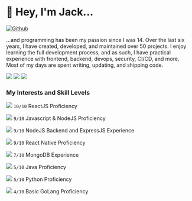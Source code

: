 
# 👋 Hey, I'm Jack...

[![Github](https://img.shields.io/github/followers/JS00001?label=Follow&style=social)](https://github.com/JS00001)

...and programming has been my passion since I was 14. Over the last six years, I have created, developed, and maintained over 50 projects. I enjoy learning the full development process, and as such, I have practical experience with frontend, backend, devops, security, CI/CD, and more. Most of my days are spent writing, updating, and shipping code.

![](http://github-profile-summary-cards.vercel.app/api/cards/profile-details?username=JS00001&theme=algolia)
![](http://github-profile-summary-cards.vercel.app/api/cards/repos-per-language?username=JS00001&theme=algolia)
![](http://github-profile-summary-cards.vercel.app/api/cards/stats?username=JS00001&theme=algolia)

###  My Interests and Skill Levels

<img src="https://img.icons8.com/nolan/24/react-native.png"/> `10/10` ReactJS Proficiency

<img src="https://img.icons8.com/color/24/000000/javascript.png"/> `9/10` Javascript & NodeJS Proficiency

<img src="https://img.icons8.com/nolan/24/react-native.png"/> `9/10` NodeJS Backend and ExpressJS Experience

<img src="https://img.icons8.com/color/24/000000/apple-phone.png"/> `9/10` React Native Proficiency

<img src="https://img.icons8.com/color/24/000000/mongodb.png"/> `7/10` MongoDB Experience

<img src="https://img.icons8.com/color/24/000000/java-coffee-cup-logo.png"/> `5/10` Java Proficiency

<img src="https://img.icons8.com/color/24/000000/python.png"/> `5/10` Python Proficiency

<img src="https://img.icons8.com/color/24/000000/golang.png"/> `4/10` Basic GoLang Proficiency



